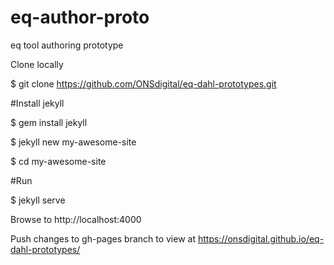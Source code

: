 # eq-author-proto
eq tool authoring prototype

Clone locally 

$ git clone https://github.com/ONSdigital/eq-dahl-prototypes.git

#Install jekyll

$ gem install jekyll

$ jekyll new my-awesome-site

$ cd my-awesome-site

#Run

$ jekyll serve

Browse to http://localhost:4000

Push changes to gh-pages branch to view at https://onsdigital.github.io/eq-dahl-prototypes/

